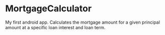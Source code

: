 # MortgageCalculator
My first android app. Calculates the mortgage amount for a given principal amount at a specific loan interest and loan term.

